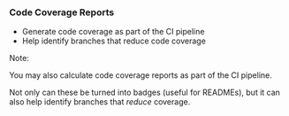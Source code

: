 ### Code Coverage Reports

* <!-- .element: class="fragment" --> Generate code coverage as part of the CI pipeline
* <!-- .element: class="fragment" --> Help identify branches that reduce code coverage

Note:

You may also calculate code coverage reports as part of the CI pipeline.

Not only can these be turned into badges (useful for READMEs), but it can also help identify branches that *reduce* coverage.
